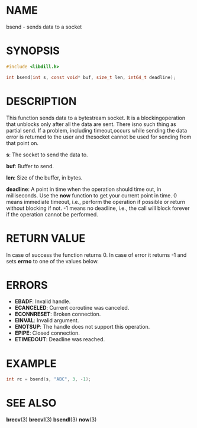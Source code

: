 # NAME

bsend - sends data to a socket

# SYNOPSIS

```c
#include <libdill.h>

int bsend(int s, const void* buf, size_t len, int64_t deadline);
```

# DESCRIPTION

This function sends data to a bytestream socket. It is a blockingoperation that unblocks only after all the data are sent. There isno such thing as partial send. If a problem, including timeout,occurs while sending the data error is returned to the user and thesocket cannot be used for sending from that point on.

**s**: The socket to send the data to.

**buf**: Buffer to send.

**len**: Size of the buffer, in bytes.

**deadline**: A point in time when the operation should time out, in milliseconds. Use the **now** function to get your current point in time. 0 means immediate timeout, i.e., perform the operation if possible or return without blocking if not. -1 means no deadline, i.e., the call will block forever if the operation cannot be performed.

# RETURN VALUE

In case of success the function returns 0. In case of error it returns -1 and sets **errno** to one of the values below.

# ERRORS

* **EBADF**: Invalid handle.
* **ECANCELED**: Current coroutine was canceled.
* **ECONNRESET**: Broken connection.
* **EINVAL**: Invalid argument.
* **ENOTSUP**: The handle does not support this operation.
* **EPIPE**: Closed connection.
* **ETIMEDOUT**: Deadline was reached.

# EXAMPLE

```c
int rc = bsend(s, "ABC", 3, -1);
```

# SEE ALSO

**brecv**(3) **brecvl**(3) **bsendl**(3) **now**(3) 

